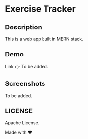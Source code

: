 # Exercise Tracker

## Description

This is a web app built in MERN stack.

## Demo

Link 👉 To be added.

## Screenshots

To be added.

## LICENSE

Apache License.

Made with ❤

